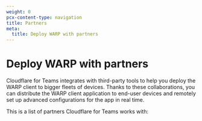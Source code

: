 ```yaml
---
weight: 0
pcx-content-type: navigation
title: Partners
meta:
  title: Deploy WARP with partners
---
```


# Deploy WARP with partners

Cloudflare for Teams integrates with third-party tools to help you deploy the WARP client to bigger fleets of devices. Thanks to these collaborations, you can distribute the WARP client application to end-user devices and remotely set up advanced configurations for the app in real time.

This is a list of partners Cloudflare for Teams works with:

<DirectoryListing path="/connections/connect-devices/warp/deployment/mdm-deployment/partners" />
